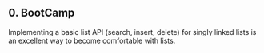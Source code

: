 ## 0. BootCamp

Implementing a basic list API (search, insert, delete) for singly linked lists is an excellent way to become comfortable with lists.